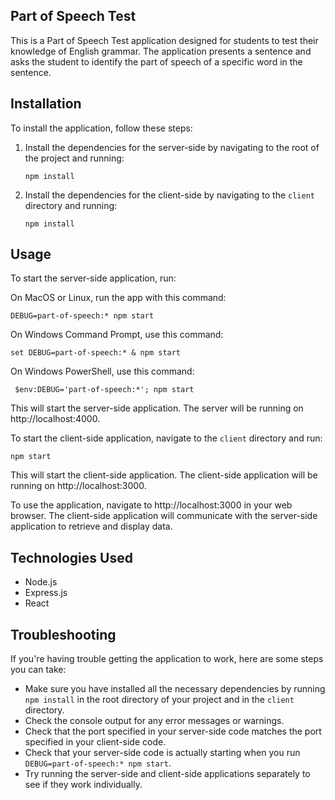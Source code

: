
## Part of Speech Test

This is a Part of Speech Test application designed for students to test their knowledge of English grammar. The application presents a sentence and asks the student to identify the part of speech of a specific word in the sentence.


## Installation

To install the application, follow these steps:

1. Install the dependencies for the server-side by navigating to the root of the project and running:


   `npm install`


2. Install the dependencies for the client-side by navigating to the `client` directory and running:

   
   `npm install`


## Usage

To start the server-side application, run:

On MacOS or Linux, run the app with this command:

 `DEBUG=part-of-speech:* npm start`

On Windows Command Prompt, use this command:

 `set DEBUG=part-of-speech:* & npm start`

On Windows PowerShell, use this command:

 ` $env:DEBUG='part-of-speech:*'; npm start`

This will start the server-side application. The server will be running on http://localhost:4000.

To start the client-side application, navigate to the `client` directory and run:


`npm start`


This will start the client-side application. The client-side application will be running on http://localhost:3000.

To use the application, navigate to http://localhost:3000  in your web browser. The client-side application will communicate with the server-side application to retrieve and display data.

## Technologies Used

- Node.js
- Express.js
- React

## Troubleshooting

If you're having trouble getting the application to work, here are some steps you can take:

- Make sure you have installed all the necessary dependencies by running `npm install` in the root directory of your project and in the `client` directory.
- Check the console output for any error messages or warnings.
- Check that the port specified in your server-side code matches the port specified in your client-side code.
- Check that your server-side code is actually starting when you run `DEBUG=part-of-speech:* npm start`.
- Try running the server-side and client-side applications separately to see if they work individually.

